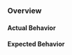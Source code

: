 <!--
👋 Hi, thanks for filing an issue on tslint-to-eslint-config! 💖
Please fill out all fields below to ensure your issue is addressed.

If your issue doesn't provide enough info to fully explain or reproduce your request, it will be closed. 😦
-->

### Overview

<!-- General description of what you'd like to see changed. -->

#### Actual Behavior

<!-- What is the behavior right now? -->

#### Expected Behavior

<!-- What are the specific changes you'd like to see? -->
